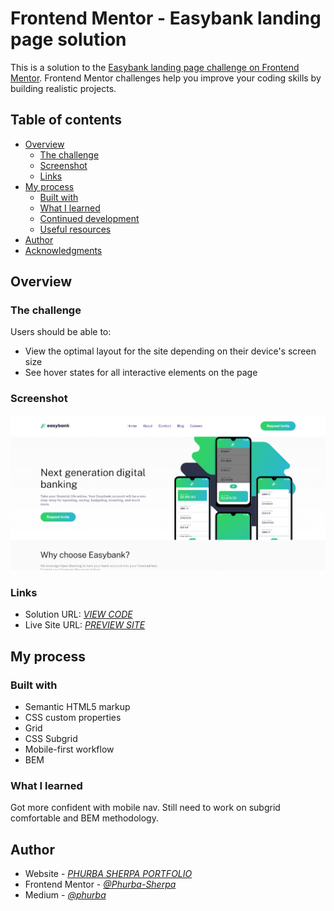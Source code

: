 # Frontend Mentor - Easybank landing page solution

This is a solution to the [Easybank landing page challenge on Frontend Mentor](https://www.frontendmentor.io/challenges/easybank-landing-page-WaUhkoDN). Frontend Mentor challenges help you improve your coding skills by building realistic projects. 

## Table of contents

- [Overview](#overview)
  - [The challenge](#the-challenge)
  - [Screenshot](#screenshot)
  - [Links](#links)
- [My process](#my-process)
  - [Built with](#built-with)
  - [What I learned](#what-i-learned)
  - [Continued development](#continued-development)
  - [Useful resources](#useful-resources)
- [Author](#author)
- [Acknowledgments](#acknowledgments)

## Overview

### The challenge

Users should be able to:

- View the optimal layout for the site depending on their device's screen size
- See hover states for all interactive elements on the page

### Screenshot

![easy bank landing page](./screenshot.png)


### Links

- Solution URL: [*VIEW CODE*](https://github.com/Phurba-Sherpa/easybank-landing-page)
- Live Site URL: [*PREVIEW SITE*](https://phurba-sherpa.github.io//easybank-landing-page/)

## My process

### Built with

- Semantic HTML5 markup
- CSS custom properties
- Grid
- CSS Subgrid
- Mobile-first workflow
- BEM


### What I learned

Got more confident with mobile nav. Still need to work on subgrid comfortable and BEM methodology.

## Author

- Website - [*PHURBA SHERPA PORTFOLIO*](https://phurba.sherpa.name.np)
- Frontend Mentor - [*@Phurba-Sherpa*](https://www.frontendmentor.io/profile/Phurba-Sherpa)
- Medium - [*@phurba*](https://medium.com/@phurba)